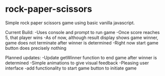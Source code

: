 # rock-paper-scissors
Simple rock paper scissors game using basic vanilla javascript.

Current Build:
    -Uses console and prompt to run game
    -Once score reaches 5, that player wins
    -As of now, although result display shows game winner, game does not terminate after winner is determined
    -Right now start game button does precisely nothing
    

Planned updates:
    -Update getWinner function to end game after winner is determined
    -Simple animations to give visual feedback
    -Pleasing user interface
    -add functionality to start game button to initiate game


